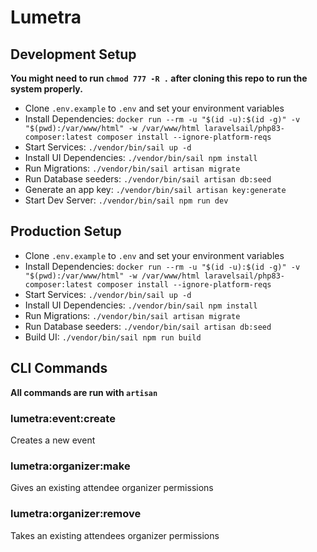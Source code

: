 # Lumetra

## Development Setup
**You might need to run ``chmod 777 -R .`` after cloning this repo to run the system properly.**

- Clone ``.env.example`` to ``.env`` and set your environment variables
- Install Dependencies: ``docker run --rm -u "$(id -u):$(id -g)" -v "$(pwd):/var/www/html" -w /var/www/html laravelsail/php83-composer:latest composer install --ignore-platform-reqs``
- Start Services: ``./vendor/bin/sail up -d``
- Install UI Dependencies: ``./vendor/bin/sail npm install``
- Run Migrations: ``./vendor/bin/sail artisan migrate``
- Run Database seeders: ``./vendor/bin/sail artisan db:seed``
- Generate an app key: ``./vendor/bin/sail artisan key:generate``
- Start Dev Server: ``./vendor/bin/sail npm run dev``

## Production Setup
- Clone ``.env.example`` to ``.env`` and set your environment variables
- Install Dependencies: ``docker run --rm -u "$(id -u):$(id -g)" -v "$(pwd):/var/www/html" -w /var/www/html laravelsail/php83-composer:latest composer install --ignore-platform-reqs``
- Start Services: ``./vendor/bin/sail up -d``
- Install UI Dependencies: ``./vendor/bin/sail npm install``
- Run Migrations: ``./vendor/bin/sail artisan migrate``
- Run Database seeders: ``./vendor/bin/sail artisan db:seed``
- Build UI: ``./vendor/bin/sail npm run build``

## CLI Commands
**All commands are run with ``artisan``**

### lumetra:event:create
Creates a new event

### lumetra:organizer:make
Gives an existing attendee organizer permissions

### lumetra:organizer:remove
Takes an existing attendees organizer permissions
